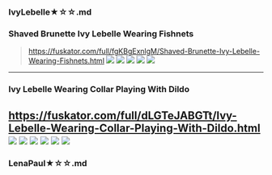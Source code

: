 ### IvyLebelle★☆☆.md
### Shaved Brunette Ivy Lebelle Wearing Fishnets
>https://fuskator.com/full/fgKBgExnlgM/Shaved-Brunette-Ivy-Lebelle-Wearing-Fishnets.html
![](https://i8.fuskator.com/large/fgKBgExnlgM/Shaved-Brunette-Ivy-Lebelle-Wearing-Fishnets-2.jpg)
![](https://i8.fuskator.com/large/fgKBgExnlgM/Shaved-Brunette-Ivy-Lebelle-Wearing-Fishnets-3.jpg)
![](https://i8.fuskator.com/large/fgKBgExnlgM/Shaved-Brunette-Ivy-Lebelle-Wearing-Fishnets-5.jpg)
![](https://i8.fuskator.com/large/fgKBgExnlgM/Shaved-Brunette-Ivy-Lebelle-Wearing-Fishnets-8.jpg)
![](https://i8.fuskator.com/large/fgKBgExnlgM/Shaved-Brunette-Ivy-Lebelle-Wearing-Fishnets-9.jpg)
---
### Ivy Lebelle Wearing Collar Playing With Dildo
https://fuskator.com/full/dLGTeJABGTt/Ivy-Lebelle-Wearing-Collar-Playing-With-Dildo.html
![](https://i9.fuskator.com/large/dLGTeJABGTt/Ivy-Lebelle-Wearing-Collar-Playing-With-Dildo-5.jpg)
![](https://i9.fuskator.com/large/dLGTeJABGTt/Ivy-Lebelle-Wearing-Collar-Playing-With-Dildo-7.jpg)
![](https://i9.fuskator.com/large/dLGTeJABGTt/Ivy-Lebelle-Wearing-Collar-Playing-With-Dildo-8.jpg)
![](https://i9.fuskator.com/large/dLGTeJABGTt/Ivy-Lebelle-Wearing-Collar-Playing-With-Dildo-9.jpg)
![](https://i9.fuskator.com/large/dLGTeJABGTt/Ivy-Lebelle-Wearing-Collar-Playing-With-Dildo-11.jpg)
![](https://i9.fuskator.com/large/54l1ehzPrT/Ivy-Lebelle-Wearing-Collar-11.jpg)
---
### LenaPaul★☆☆.md
